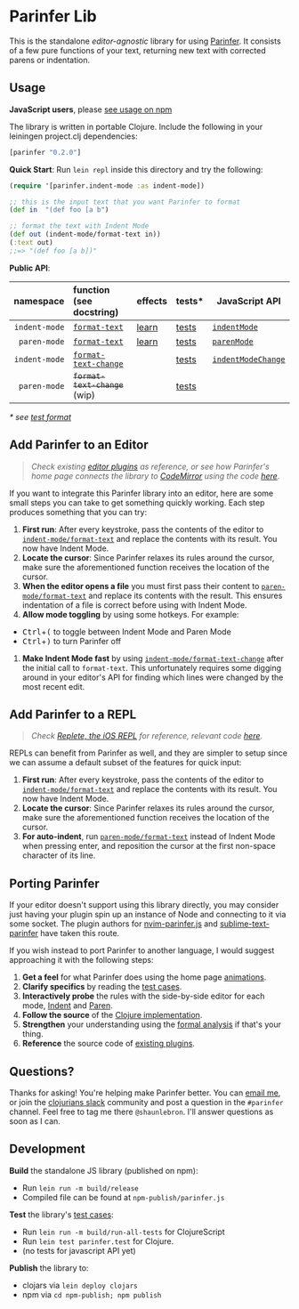 # Parinfer Lib

This is the standalone _editor-agnostic_ library for using [Parinfer].  It consists
of a few pure functions of your text, returning new text with corrected parens
or indentation.

[Parinfer]:http://shaunlebron.github.io/parinfer/

## Usage

__JavaScript users__, please [see usage on npm](https://www.npmjs.com/package/parinfer)

The library is written in portable Clojure. Include the following in your leiningen project.clj dependencies:

```clj
[parinfer "0.2.0"]
```

__Quick Start__: Run `lein repl` inside this directory and try the following:

```clj
(require '[parinfer.indent-mode :as indent-mode])

;; this is the input text that you want Parinfer to format
(def in  "(def foo [a b")

;; format the text with Indent Mode
(def out (indent-mode/format-text in))
(:text out)
;;=> "(def foo [a b])"
```

__Public API__:

| namespace     | function (see docstring)                               | effects                 | tests\*                      | JavaScript API       |
|--------------:|:-------------------------------------------------------|-------------------------|------------------------------|----------------------|
| `indent-mode` | [`format-text`][indent-mode/format-text]               | [learn][indent-effects] | [tests][indent-tests]        | [`indentMode`]       |
| `paren-mode`  | [`format-text`][paren-mode/format-text]                | [learn][paren-effects]  | [tests][paren-tests]         | [`parenMode`]        |
| `indent-mode` | [`format-text-change`][indent-mode/format-text-change] |                         | [tests][indent-change-tests] | [`indentModeChange`] |
| `paren-mode`  | ~~`format-text-change`~~ (wip)                         |                         | [tests][paren-change-tests]  |                      |

_\* see [test format][test-format]_

[indent-mode/format-text]:https://github.com/shaunlebron/parinfer/blob/master/lib/src/parinfer/indent_mode.cljc#L424-L446
[indent-mode/format-text-change]:https://github.com/shaunlebron/parinfer/blob/master/lib/src/parinfer/indent_mode.cljc#L448-L481
[paren-mode/format-text]:https://github.com/shaunlebron/parinfer/blob/master/lib/src/parinfer/paren_mode.cljc#L164-L174
[`indentMode`]:https://github.com/shaunlebron/parinfer/blob/master/lib/src/parinfer/api_js.cljs#L34-L40
[`parenMode`]:https://github.com/shaunlebron/parinfer/blob/master/lib/src/parinfer/api_js.cljs#L51-L57
[`indentModeChange`]:https://github.com/shaunlebron/parinfer/blob/master/lib/src/parinfer/api_js.cljs#L42-L49

[test-format]:https://github.com/shaunlebron/parinfer/tree/master/lib/test/parinfer/cases#parinfer-test-cases

[indent-tests]:lib/test/parinfer/cases/indent-mode.md
[paren-tests]:lib/test/parinfer/cases/paren-mode.md
[indent-change-tests]:lib/test/parinfer/cases/indent-mode-change.md
[paren-change-tests]:lib/test/parinfer/cases/paren-mode-change.md

[indent-effects]:http://shaunlebron.github.io/parinfer/#indent-how-it-works
[paren-effects]:http://shaunlebron.github.io/parinfer/#fixing-existing-files

## Add Parinfer to an Editor

> <em>Check existing [editor plugins] as reference, or see how
> Parinfer's home page connects the library to [CodeMirror] using the code
> [here][editor-support]</em>.

[editor plugins]:http://shaunlebron.github.io/parinfer/#editor-plugins
[CodeMirror]:https://codemirror.net/
[editor-support]:https://github.com/shaunlebron/parinfer/blob/master/site/src/parinfer_site/editor_support.cljs

If you want to integrate this Parinfer library into an editor, here are some
small steps you can take to get something quickly working.  Each step produces
something that you can try:

1. __First run__: After every keystroke, pass the contents of the editor to
   [`indent-mode/format-text`][indent-mode/format-text]
   and replace the contents with its result.  You now have Indent Mode.
1. __Locate the cursor__: Since Parinfer relaxes its rules around the cursor,
   make sure the aforementioned function receives the location of the cursor.
1. __When the editor opens a file__ you must first pass their content to
  [`paren-mode/format-text`][paren-mode/format-text] and replace its contents
  with the result.  This ensures indentation of a file is correct before using
  with Indent Mode.
1. __Allow mode toggling__ by using some hotkeys.  For example:
  - <kbd>Ctrl</kbd>+<kbd>(</kbd> to toggle between Indent Mode and Paren Mode
  - <kbd>Ctrl</kbd>+<kbd>)</kbd> to turn Parinfer off
1. __Make Indent Mode fast__ by using
   [`indent-mode/format-text-change`][indent-mode/format-text-change]
   after the initial call to `format-text`.  This unfortunately requires some
   digging around in your editor's API for finding which lines were changed by
   the most recent edit.

## Add Parinfer to a REPL

> <em>Check [Replete, the iOS REPL][replete] for reference, relevant code [here][replete-code]</em>.

[replete]:https://github.com/mfikes/replete
[replete-code]:https://github.com/mfikes/replete/blob/9caccfbd5db447a0eb2f98698d3a98b584310e55/ClojureScript/replete/src/replete/core.cljs#L71-L77

REPLs can benefit from Parinfer as well, and they are simpler to setup since
we can assume a default subset of the features for quick input:

1. __First run__: After every keystroke, pass the contents of the editor to
   [`indent-mode/format-text`][indent-mode/format-text]
   and replace the contents with its result.  You now have Indent Mode.
1. __Locate the cursor__: Since Parinfer relaxes its rules around the cursor,
   make sure the aforementioned function receives the location of the cursor.
1. __For auto-indent__, run
   [`paren-mode/format-text`][paren-mode/format-text]
   instead of Indent Mode when pressing enter, and reposition the cursor
   at the first non-space character of its line.

## Porting Parinfer

If your editor doesn't support using this library directly, you may consider
just having your plugin spin up an instance of Node and connecting to it via
some socket. The plugin authors for [nvim-parinfer.js] and
[sublime-text-parinfer] have taken this route.

[nvim-parinfer.js]:https://github.com/snoe/nvim-parinfer.js
[sublime-text-parinfer]:https://github.com/oakmac/sublime-text-parinfer

If you wish instead to port Parinfer to another language, I would suggest
approaching it with the following steps:

1. __Get a feel__ for what Parinfer does using the home page [animations].
1. __Clarify specifics__ by reading the [test cases].
1. __Interactively probe__ the rules with the side-by-side editor for each mode, [Indent] and [Paren].
1. __Follow the source__ of the [Clojure implementation].
1. __Strengthen__ your understanding using the [formal analysis] if that's your thing.
1. __Reference__ the source code of [existing plugins].

[animations]:http://shaunlebron.github.io/parinfer
[test cases]:https://github.com/shaunlebron/parinfer/tree/master/lib/test/parinfer/cases
[Indent]:http://shaunlebron.github.io/parinfer/#indent-how-it-works
[Paren]:http://shaunlebron.github.io/parinfer/#fixing-existing-files
[Clojure implementation]:https://github.com/shaunlebron/parinfer/tree/master/lib/src/parinfer
[formal analysis]:http://shaunlebron.github.io/parinfer/#mathematical-foundation
[existing plugins]:http://shaunlebron.github.io/parinfer/#editor-plugins

## Questions?

Thanks for asking!  You're helping make Parinfer better.  You can [email me], or join the
[clojurians slack] community and post a question in the `#parinfer` channel.
Feel free to tag me there `@shaunlebron`.  I'll answer questions as soon
as I can.

[email me]:shaunewilliams@gmail.com
[clojurians slack]:http://clojurians.net/

## Development

__Build__ the standalone JS library (published on npm):

- Run `lein run -m build/release`
- Compiled file can be found at `npm-publish/parinfer.js`

__Test__ the library's [test cases]:

- Run `lein run -m build/run-all-tests` for ClojureScript
- Run `lein test parinfer.test` for Clojure.
- (no tests for javascript API yet)

[test cases]:test/parinfer/cases

__Publish__ the library to:

- clojars via `lein deploy clojars`
- npm via `cd npm-publish; npm publish`

